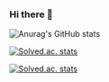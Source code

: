 ### Hi there 👋

<!--
**programmer-ethan/programmer-ethan** is a ✨ _special_ ✨ repository because its `README.md` (this file) appears on your GitHub profile.

Here are some ideas to get you started:

- 🔭 I’m currently working on ...
- 🌱 I’m currently learning ...
- 👯 I’m looking to collaborate on ...
- 🤔 I’m looking for help with ...
- 💬 Ask me about ...
- 📫 How to reach me: ...
- 😄 Pronouns: ...
- ⚡ Fun fact: ...
-->

![Anurag's GitHub stats](https://github-readme-stats.vercel.app/api?username=programmer-ethan&show_icons=true&theme=radical)

 [![Solved.ac. stats](http://mazassumnida.wtf/api/mini/generate_badge?boj=programmerethan)](https://solved.ac/programmerethan)

 [![Solved.ac. stats](http://mazassumnida.wtf/api/v2/generate_badge?boj=programmerethan)](https://solved.ac/programmerethan)
